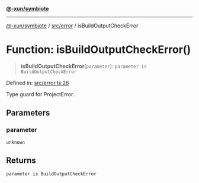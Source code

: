 [**@-xun/symbiote**](../../../README.md)

***

[@-xun/symbiote](../../../README.md) / [src/error](../README.md) / isBuildOutputCheckError

# Function: isBuildOutputCheckError()

> **isBuildOutputCheckError**(`parameter`): `parameter is BuildOutputCheckError`

Defined in: [src/error.ts:26](https://github.com/Xunnamius/symbiote/blob/de44cf3f9abbc7550310bea0f718d51d9fdbe834/src/error.ts#L26)

Type guard for ProjectError.

## Parameters

### parameter

`unknown`

## Returns

`parameter is BuildOutputCheckError`
